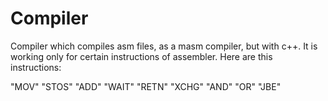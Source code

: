 # Compiler
Compiler which compiles asm files, as a masm compiler, but with c++.
It is working only for certain instructions of assembler.
Here are this instructions:

"MOV" "STOS" "ADD" "WAIT" "RETN" "XCHG" "AND" "OR" "JBE"
